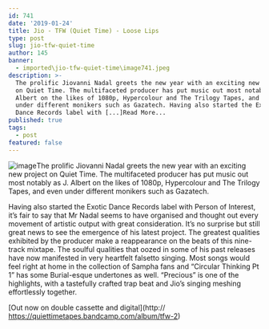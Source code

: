 ```yaml
---
id: 741
date: '2019-01-24'
title: Jio - TFW (Quiet Time) - Loose Lips
type: post
slug: jio-tfw-quiet-time
author: 145
banner:
  - imported\jio-tfw-quiet-time\image741.jpeg
description: >-
  The prolific Jiovanni Nadal greets the new year with an exciting new project
  on Quiet Time. The multifaceted producer has put music out most notably as J.
  Albert on the likes of 1080p, Hypercolour and The Trilogy Tapes, and even
  under different monikers such as Gazatech. Having also started the Exotic
  Dance Records label with [...]Read More...
published: true
tags:
  - post
featured: false
---
```

![image](../imported\jio-tfw-quiet-time\image741.jpeg)The prolific Jiovanni Nadal greets the new year with an exciting new project on Quiet Time. The multifaceted producer has put music out most notably as J. Albert on the likes of 1080p, Hypercolour and The Trilogy Tapes, and even under different monikers such as Gazatech.

Having also started the Exotic Dance Records label with Person of Interest, it’s fair to say that Mr Nadal seems to have organised and thought out every movement of artistic output with great consideration. It’s no surprise but still great news to see the emergence of his latest project. The greatest qualities exhibited by the producer make a reappearance on the beats of this nine-track mixtape. The soulful qualities that oozed in some of his past releases have now manifested in very heartfelt falsetto singing. Most songs would feel right at home in the collection of Sampha fans and “Circular Thinking Pt 1” has some Burial-esque undertones as well. “Precious” is one of the highlights, with a tastefully crafted trap beat and Jio’s singing meshing effortlessly together. 

[Out now on double cassette and digital](http:// https://quiettimetapes.bandcamp.com/album/tfw-2)